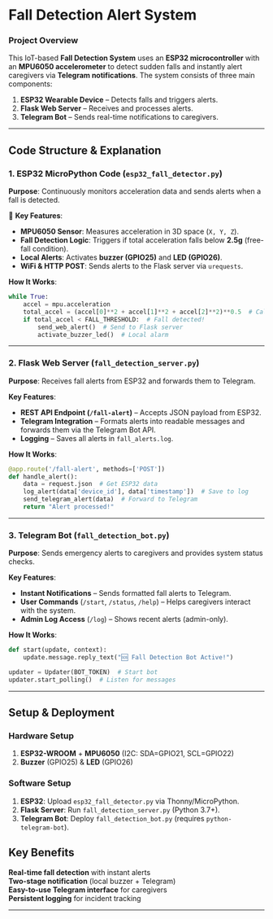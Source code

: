 # Fall Detection Alert System  

###  **Project Overview**  
This IoT-based **Fall Detection System** uses an **ESP32 microcontroller** with an **MPU6050 accelerometer** to detect sudden falls and instantly alert caregivers via **Telegram notifications**. The system consists of three main components:  
1. **ESP32 Wearable Device** – Detects falls and triggers alerts.  
2. **Flask Web Server** – Receives and processes alerts.  
3. **Telegram Bot** – Sends real-time notifications to caregivers.  

---

##  **Code Structure & Explanation**  

### 1. **ESP32 MicroPython Code (`esp32_fall_detector.py`)**  
 **Purpose**: Continuously monitors acceleration data and sends alerts when a fall is detected.  

🔹 **Key Features**:  
- **MPU6050 Sensor**: Measures acceleration in 3D space (`X, Y, Z`).  
- **Fall Detection Logic**: Triggers if total acceleration falls below **2.5g** (free-fall condition).  
- **Local Alerts**: Activates **buzzer (GPIO25)** and **LED (GPIO26)**.  
- **WiFi & HTTP POST**: Sends alerts to the Flask server via `urequests`.  

 **How It Works**:  
```python
while True:
    accel = mpu.acceleration
    total_accel = (accel[0]**2 + accel[1]**2 + accel[2]**2)**0.5  # Calculate magnitude
    if total_accel < FALL_THRESHOLD:  # Fall detected!
        send_web_alert()  # Send to Flask server
        activate_buzzer_led()  # Local alarm
```

---

### 2. **Flask Web Server (`fall_detection_server.py`)**  
 **Purpose**: Receives fall alerts from ESP32 and forwards them to Telegram.  

 **Key Features**:  
- **REST API Endpoint (`/fall-alert`)** – Accepts JSON payload from ESP32.  
- **Telegram Integration** – Formats alerts into readable messages and forwards them via the Telegram Bot API.  
- **Logging** – Saves all alerts in `fall_alerts.log`.  

 **How It Works**:  
```python
@app.route('/fall-alert', methods=['POST'])
def handle_alert():
    data = request.json  # Get ESP32 data
    log_alert(data['device_id'], data['timestamp'])  # Save to log
    send_telegram_alert(data)  # Forward to Telegram
    return "Alert processed!"
```

---

### 3. **Telegram Bot (`fall_detection_bot.py`)**  
**Purpose**: Sends emergency alerts to caregivers and provides system status checks.  

 **Key Features**:  
- **Instant Notifications** – Sends formatted fall alerts to Telegram.  
- **User Commands** (`/start`, `/status`, `/help`) – Helps caregivers interact with the system.  
- **Admin Log Access** (`/log`) – Shows recent alerts (admin-only).  

 **How It Works**:  
```python
def start(update, context):
    update.message.reply_text("🆘 Fall Detection Bot Active!")  

updater = Updater(BOT_TOKEN)  # Start bot
updater.start_polling()  # Listen for messages
```

---

##  **Setup & Deployment**  

###  **Hardware Setup**  
1. **ESP32-WROOM** + **MPU6050** (I2C: SDA=GPIO21, SCL=GPIO22)  
2. **Buzzer** (GPIO25) & **LED** (GPIO26)  

###  **Software Setup**  
1. **ESP32**: Upload `esp32_fall_detector.py` via Thonny/MicroPython.  
2. **Flask Server**: Run `fall_detection_server.py` (Python 3.7+).  
3. **Telegram Bot**: Deploy `fall_detection_bot.py` (requires `python-telegram-bot`).  

##  **Key Benefits**  
 **Real-time fall detection** with instant alerts  
 **Two-stage notification** (local buzzer + Telegram)  
 **Easy-to-use Telegram interface** for caregivers  
 **Persistent logging** for incident tracking  

---

